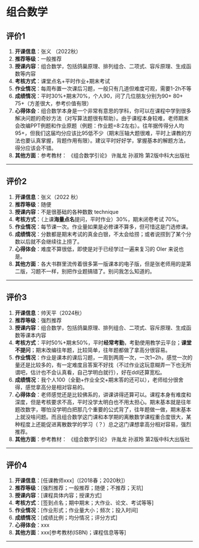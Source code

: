# 组合数学

## 评价1

1. **开课信息**：张义 （2022秋）
2. **推荐等级**：一般推荐
3. **授课内容**：组合数学，包括鸽巢原理、排列组合、二项式、容斥原理、生成函数等内容
4. **考核方式**：课堂点名+平时作业+期末考试
5. **作业情况**：每周布置一次课后习题，一般只有几道但难度可观，需要1-2h不等
6. **成绩情况**：平时30%+期末70%，个人90，问了几位朋友分别为90+ 80+ 75+（方差很大，参考价值有限）
7. **心得体会**：组合数学本身是一个非常有意思的学科，你可以在课程中学到很多解决问题的奇妙方法（对写算法题很有帮助）。由于课程本身较难，老师期末会改编PPT例题和作业原题（例题：作业题=8:2左右）。往年据传得分人均95+，但我们这届均分应该比95低不少（期末压轴大题很难，平时上课教的方法也要认真掌握，背题作用有限）。建议平时好好学，掌握基本的解题方法，得分应该会不错。
8. **其他方面**：参考教材： 《组合数学引论》 许胤龙 孙淑玲 第2版中科大出版社  

---

## 评价2

1. **开课信息**：张义（2022 秋）
2. **推荐等级**：随便
3. **授课内容**：不是很基础的各种数数 technique
4. **考核方式**：（上课**海量点名**提问，平时作业）30\%，期末闭卷考试 70\%。
5. **作业情况**：每节课一次。作业量如果是必修课不算多，但可惜这是门选修课。
6. **成绩情况**：分数都是期末考试的真金白银，不太会给捞；或者说捞到了某个分数以后就不会继续往上捞了。
7. **心得体会**：难度不算很低，即使是对于已经学过一遍来复习的 OIer 来说也是。
8. **其他方面**：各大书群里流传着很多第一版课本的电子版，但是张老师用的是第二版，习题不一样，别把作业题搞错了。别问我怎么知道的。

---

## 评价3

1. **开课信息**：帅天平（2024秋）
2. **推荐等级**：强烈推荐
3. **授课内容**：组合数学，包括鸽巢原理、排列组合、二项式、容斥原理、生成函数等课本内容
4. **考核方式**：平时50%+期末50%，平时**经常考勤**，考勤使用教学云平台；**课堂不提问**；期末改编往年题，比较简单，往年题都做了拿高分很容易。
5. **作业情况**：作业是课本的课后习题，一周到两周一次，一次1~2h，感觉一次的量还是比较多的，有一定难度且答案不好找（不过作业这玩意糊弄一下也无所谓吧，估计也不会认真看，自己学明白就行），好在ddl还算宽松。
6. **成绩情况**：我个人100（全勤+作业全交+期末答的还可以），老师给分很舍得，感觉拿高分是相对容易的。
7. **心得体会**：老师感觉还是比较佛系的，讲课讲得还算可以。课程本身有难度和深度，但是考核要求不高，平时没学太明白也不用太担心。期末基本就是往年题改数字，哪怕没学明白把那几个重要的公式背了，往年题做一做，期末基本上就没啥问题。而且组合数学这门课和本学期的离散数学课程重合度很大，某种程度上还能促进离散数学的学习（？）总之这门课想拿高分相对容易，强烈推荐。
8. **其他方面**：参考教材： 《组合数学引论》 许胤龙 孙淑玲 第2版中科大出版社  

---

## 评价4

1. **开课信息**：[任课教师xxx]（[2018春；2020秋]）
2. **推荐等级**：[强烈推荐；一般推荐；随便；不推荐；天坑]
3. **授课内容**：[课程具体内容；授课方式]
4. **考核方式**：[签到点名；期中期末；大作业、论文、考试等等]
5. **作业情况**：[作业形式；作业量大小；频次；投入时间]
6. **成绩情况**：[成绩比例；均分情况；评分方式]
7. **心得体会**：xxx
8. **其他方面**：xxx[参考教材(ISBN)；课程信息等等]

---
